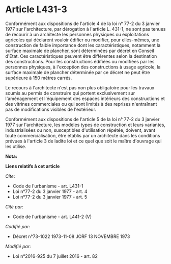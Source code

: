 # Article L431-3

Conformément aux dispositions de l'article 4 de la loi n° 77-2 du 3 janvier 1977 sur l'architecture, par dérogation à
l'article L. 431-1, ne sont pas tenues de recourir à un architecte les personnes physiques ou exploitations agricoles qui
déclarent vouloir édifier ou modifier, pour elles-mêmes, une construction de faible importance dont les caractéristiques,
notamment la surface maximale de plancher, sont déterminées par décret en Conseil d'Etat. Ces caractéristiques peuvent être
différentes selon la destination des constructions. Pour les constructions édifiées ou modifiées par les personnes physiques,
à l'exception des constructions à usage agricole, la surface maximale de plancher déterminée par ce décret ne peut être
supérieure à 150 mètres carrés. 

Le recours à l'architecte n'est pas non plus obligatoire pour les travaux soumis au permis de construire qui portent
exclusivement sur l'aménagement et l'équipement des espaces intérieurs des constructions et des vitrines commerciales ou qui
sont limités à des reprises n'entraînant pas de modifications visibles de l'extérieur. 

Conformément aux dispositions de l'article 5 de la loi n° 77-2 du 3 janvier 1977 sur l'architecture, les modèles types de
construction et leurs variantes, industrialisées ou non, susceptibles d'utilisation répétée, doivent, avant toute
commercialisation, être établis par un architecte dans les conditions prévues à l'article 3 de ladite loi et ce quel que soit
le maître d'ouvrage qui les utilise.

**Nota:**



**Liens relatifs à cet article**

_Cite_:

  - Code de l'urbanisme - art. L431-1
  - Loi n°77-2 du 3 janvier 1977 - art. 4
  - Loi n°77-2 du 3 janvier 1977 - art. 5

_Cité par_:

  - Code de l'urbanisme - art. L441-2 (V)

_Codifié par_:

  - Décret n°73-1022 1973-11-08 JORF 13 NOVEMBRE 1973

_Modifié par_:

  - Loi n°2016-925 du 7 juillet 2016 - art. 82
